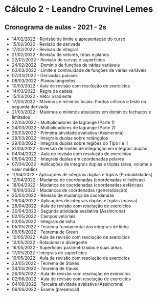 # Cálculo 2 - Leandro Cruvinel Lemes

## Cronograma de aulas - 2021 - 2s

- 14/02/2022 - 	Revisão de limite e apresentação do curso
- 15/02/2022 - 	Revisão de derivada
- 17/02/2022 - 	Revisão de integral
- 21/02/2022 - 	Revisão de vetores, retas e planos
- 22/02/2022 - 	Revisão de curvas e superfícies
- 24/02/2022 - 	Domínio de funções de várias variáveis
- 03/03/2022 - 	Limite e continuidade de funções de várias variáveis
- 07/03/2022 - 	Derivadas parciais
- 08/03/2022 - 	Planos tangentes
- 10/03/2022 - 	Aula de revisão com resolução de exercícios
- 14/03/2022 - 	Regra da cadeia
- 15/03/2022 - 	Vetor Gradiente
- 17/03/2022 - 	Máximos e mínimos locais: Pontos críticos e teste da segunda derivada
- 21/03/2022 - 	Máximos e mínimos absolutos em domínios fechados e limitados
- 22/03/2022 - 	Multiplicadores de lagrange (Parte 1)
- 24/03/2022 - 	Multiplicadores de lagrange (Parte 2)
- 26/03/2022 - 	Primeira atividade avaliativa (Assíncrona)
- 28/03/2022 - 	Integrais duplas sobre retângulos
- 29/03/2022 - 	Integrais duplas sobre regiões do Tipo I e II
- 31/03/2022 - 	Inversão de limites de integração em integrais duplas
- 04/04/2022 - 	Aula de revisão com resolução de exercícios
- 05/04/2022 - 	Integrais duplas em coordenadas polares
- 07/04/2022 - 	Aplicações de integrais duplas e triplas (área, volume e valor médio)
- 11/04/2022 - 	Aplicações de integrais duplas e triplas (Probabilidades)
- 12/04/2022 - 	Mudança de coordenadas (coordenadas cilíndricas)
- 18/04/2022 - 	Mudança de coordenadas (coordenadas esféricas)
- 19/04/2022 - 	Mudanças de coordenadas (generalização)
- 25/04/2022 -  Revisão de mudança de coordandas
- 26/04/2022 - 	Aplicações de integrais duplas e triplas (massa) 
- 28/04/2022 - 	Aula de revisão com resolução de exercícios
- 30/04/2022 - 	Segunda atividade avaliativa (Assíncrona)
- 02/05/2022 - 	Campos vetoriais
- 03/05/2022 - 	Integrais de linha
- 05/05/2022 - 	Teorema fundamental das integrais de linha
- 09/05/2022 - 	Teorema de Green
- 10/05/2022 - 	Aula de revisão com resolução de exercícios
- 12/05/2022 - 	Rotacional e divergente
- 16/05/2022 - 	Superfícies parametrizadas e suas áreas
- 17/05/2022 - 	Integrais de superfícies
- 19/05/2022 - 	Aula de revisão com resolução de exercícios
- 23/05/2022 -  Teorema de Stokes
- 24/05/2022 - 	Teorema de Gauss
- 26/05/2022 - 	Aula de revisão com resolução de exercícios
- 02/06/2022 -  Aula de revisão com resolução de exercícios
- 04/06/2022 -  Terceira atividade avaliativa (Assíncrona)
- 09/06/2022 -  Exame (presencial)
